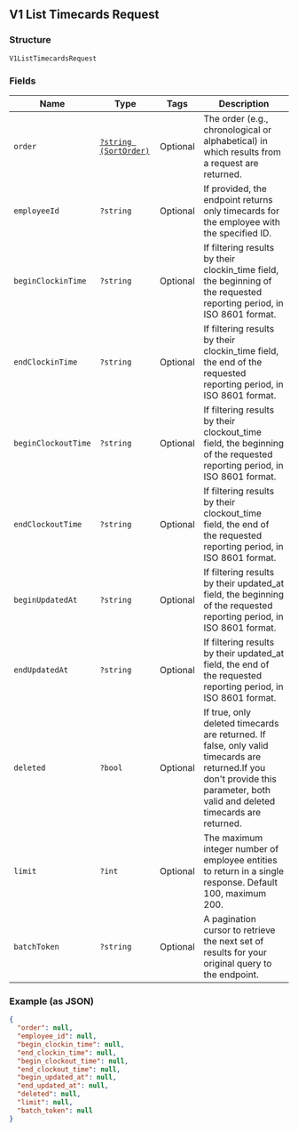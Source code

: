 ## V1 List Timecards Request

### Structure

`V1ListTimecardsRequest`

### Fields

| Name | Type | Tags | Description |
|  --- | --- | --- | --- |
| `order` | [`?string (SortOrder)`](/doc/models/sort-order.md) | Optional | The order (e.g., chronological or alphabetical) in which results from a request are returned. |
| `employeeId` | `?string` | Optional | If provided, the endpoint returns only timecards for the employee with the specified ID. |
| `beginClockinTime` | `?string` | Optional | If filtering results by their clockin_time field, the beginning of the requested reporting period, in ISO 8601 format. |
| `endClockinTime` | `?string` | Optional | If filtering results by their clockin_time field, the end of the requested reporting period, in ISO 8601 format. |
| `beginClockoutTime` | `?string` | Optional | If filtering results by their clockout_time field, the beginning of the requested reporting period, in ISO 8601 format. |
| `endClockoutTime` | `?string` | Optional | If filtering results by their clockout_time field, the end of the requested reporting period, in ISO 8601 format. |
| `beginUpdatedAt` | `?string` | Optional | If filtering results by their updated_at field, the beginning of the requested reporting period, in ISO 8601 format. |
| `endUpdatedAt` | `?string` | Optional | If filtering results by their updated_at field, the end of the requested reporting period, in ISO 8601 format. |
| `deleted` | `?bool` | Optional | If true, only deleted timecards are returned. If false, only valid timecards are returned.If you don't provide this parameter, both valid and deleted timecards are returned. |
| `limit` | `?int` | Optional | The maximum integer number of employee entities to return in a single response. Default 100, maximum 200. |
| `batchToken` | `?string` | Optional | A pagination cursor to retrieve the next set of results for your<br>original query to the endpoint. |

### Example (as JSON)

```json
{
  "order": null,
  "employee_id": null,
  "begin_clockin_time": null,
  "end_clockin_time": null,
  "begin_clockout_time": null,
  "end_clockout_time": null,
  "begin_updated_at": null,
  "end_updated_at": null,
  "deleted": null,
  "limit": null,
  "batch_token": null
}
```

